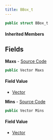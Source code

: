 ```yaml
---
title: BBox_t
---
```


```csharp
public struct BBox_t
```

#### Inherited Members

## Fields

**Maxs** - [Source Code](https://github.com/swiftly-solution/swiftlys2/blob/main/managed/src/SwiftlyS2.Shared/Natives/Structs/bbox_t.cs#L10)

```csharp
public Vector Maxs
```

#### Field Value

- [Vector](/docs/api/shared/natives/vector)

**Mins** - [Source Code](https://github.com/swiftly-solution/swiftlys2/blob/main/managed/src/SwiftlyS2.Shared/Natives/Structs/bbox_t.cs#L9)

```csharp
public Vector Mins
```

#### Field Value

- [Vector](/docs/api/shared/natives/vector)

